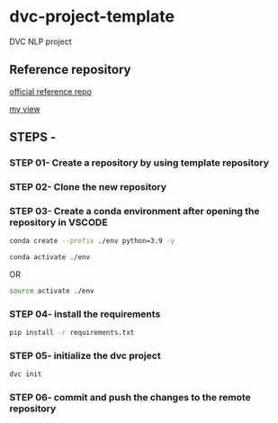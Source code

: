 # dvc-project-template
DVC NLP project

## Reference repository
[official reference repo](https://github.com/iterative/example-get-started)

[my view](https://studio.iterative.ai/user/Rahul-Shedge/projects/DVC-NLP-Simple_Usecase-kjkavqmvtb)
## STEPS -



### STEP 01- Create a repository by using template repository

### STEP 02- Clone the new repository

### STEP 03- Create a conda environment after opening the repository in VSCODE

```bash
conda create --prefix ./env python=3.9 -y
```

```bash
conda activate ./env
```
OR
```bash
source activate ./env
```

### STEP 04- install the requirements
```bash
pip install -r requirements.txt
```

### STEP 05- initialize the dvc project
```bash
dvc init
```

### STEP 06- commit and push the changes to the remote repository